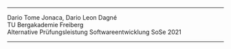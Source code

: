 
***

Dario Tome Jonaca, Dario Leon Dagné  
TU Bergakademie Freiberg  
Alternative Prüfungsleistung Softwareentwicklung SoSe 2021

***